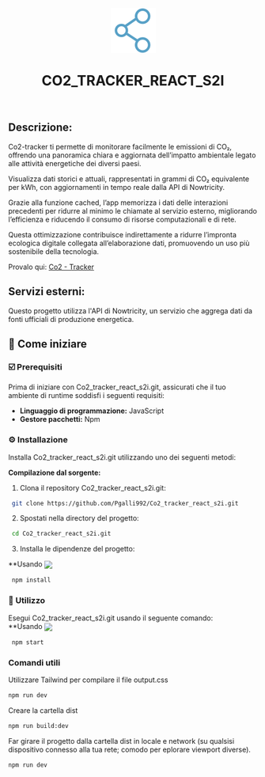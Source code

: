 <p align="center">
    <img src="https://github.com/Pgalli992/Co2_tracker_react_s2i/blob/main/src/assets/molecola.png" align="center">
</p>
<p align="center"><h1 align="center">CO2_TRACKER_REACT_S2I</h1></p>
<br>


## Descrizione:

Co2-tracker ti permette di monitorare facilmente le emissioni di CO₂, offrendo una panoramica chiara e aggiornata dell’impatto ambientale legato alle attività energetiche dei diversi paesi.

Visualizza dati storici e attuali, rappresentati in grammi di CO₂ equivalente per kWh, con aggiornamenti in tempo reale dalla API di Nowtricity.

Grazie alla funzione cached, l’app memorizza i dati delle interazioni precedenti per ridurre al minimo le chiamate al servizio esterno, migliorando l’efficienza e riducendo il consumo di risorse computazionali e di rete.

Questa ottimizzazione contribuisce indirettamente a ridurre l’impronta ecologica digitale collegata all’elaborazione dati, promuovendo un uso più sostenibile della tecnologia.

Provalo qui: [Co2 - Tracker]([https://pg-veganrecipes.netlify.app/](https://pg-co2tracker.pg-dev.space/))

## Servizi esterni:
Questo progetto utilizza l'API di Nowtricity, un servizio che aggrega dati da fonti ufficiali di produzione energetica.

## 🚀 Come iniziare

### ☑️ Prerequisiti

Prima di iniziare con Co2_tracker_react_s2i.git, assicurati che il tuo ambiente di runtime soddisfi i seguenti requisiti:

- **Linguaggio di programmazione:** JavaScript  
- **Gestore pacchetti:** Npm

### ⚙️ Installazione

Installa Co2_tracker_react_s2i.git utilizzando uno dei seguenti metodi:

**Compilazione dal sorgente:**

1. Clona il repository Co2_tracker_react_s2i.git:
```sh
 git clone https://github.com/Pgalli992/Co2_tracker_react_s2i.git
```
2. Spostati nella directory del progetto:
```sh
 cd Co2_tracker_react_s2i.git
```

3. Installa le dipendenze del progetto:

**Usando [<img align="center" src="https://img.shields.io/badge/npm-CB3837.svg?style={badge_style}&logo=npm&logoColor=white" />](https://www.npmjs.com/)
```sh
 npm install
```

### 🤖 Utilizzo

Esegui Co2_tracker_react_s2i.git usando il seguente comando:  
**Usando [<img align="center" src="https://img.shields.io/badge/npm-CB3837.svg?style={badge_style}&logo=npm&logoColor=white" />](https://www.npmjs.com/)
```sh
 npm start
```
### Comandi utili

Utilizzare Tailwind per compilare il file output.css

```sh
npm run dev
```

Creare la cartella dist

```sh
npm run build:dev
```

Far girare il progetto dalla cartella dist in locale e network (su qualsisi dispositivo connesso alla tua rete; comodo per eplorare viewport diverse).

```sh
npm run dev
```


